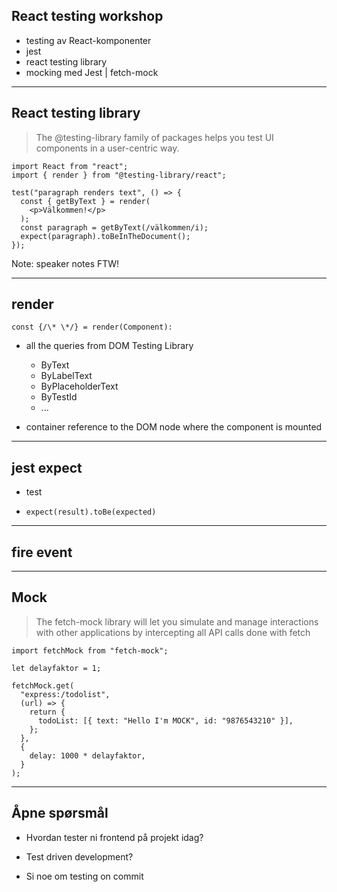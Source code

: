 ## React testing workshop

- testing av React-komponenter
- jest
- react testing library
- mocking med Jest | fetch-mock

---

## React testing library

> The @testing-library family of packages helps you test UI components in a user-centric way.

```JSX
import React from "react";
import { render } from "@testing-library/react";

test("paragraph renders text", () => {
  const { getByText } = render(
    <p>Välkommen!</p>
  );
  const paragraph = getByText(/välkommen/i);
  expect(paragraph).toBeInTheDocument();
});

```

Note: speaker notes FTW!

---

## render

```JSX
const {/\* \*/} = render(Component):
```

- all the queries from DOM Testing Library

  - ByText
  - ByLabelText
  - ByPlaceholderText
  - ByTestId
  - ...

- container reference to the DOM node where the component is mounted

---

## jest expect

- test

- `expect(result).toBe(expected)`

---

## fire event

---

## Mock

> The fetch-mock library will let you simulate and manage interactions with other applications by intercepting all API calls done with fetch

```JSX
import fetchMock from "fetch-mock";

let delayfaktor = 1;

fetchMock.get(
  "express:/todolist",
  (url) => {
    return {
      todoList: [{ text: "Hello I'm MOCK", id: "9876543210" }],
    };
  },
  {
    delay: 1000 * delayfaktor,
  }
);
```

---

## Åpne spørsmål

- Hvordan tester ni frontend på projekt idag?

- Test driven development?

- Si noe om testing on commit
